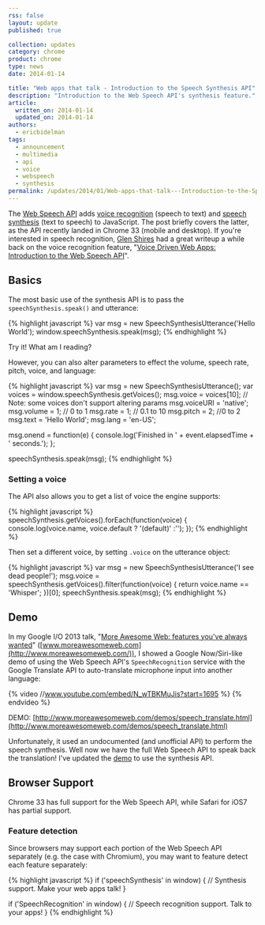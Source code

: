 ```yaml
---
rss: false
layout: update
published: true

collection: updates
category: chrome
product: chrome
type: news
date: 2014-01-14

title: "Web apps that talk - Introduction to the Speech Synthesis API"
description: "Introduction to the Web Speech API's synthesis feature."
article:
  written_on: 2014-01-14
  updated_on: 2014-01-14
authors:
  - ericbidelman
tags:
  - announcement
  - multimedia
  - api
  - voice
  - webspeech
  - synthesis
permalink: /updates/2014/01/Web-apps-that-talk---Introduction-to-the-Speech-Synthesis-API
---
```

The [Web Speech API](https://dvcs.w3.org/hg/speech-api/raw-file/tip/speechapi.html) adds [voice recognition](https://dvcs.w3.org/hg/speech-api/raw-file/tip/speechapi.html#speechreco-section) (speech to text) and [speech synthesis](https://dvcs.w3.org/hg/speech-api/raw-file/tip/speechapi.html#tts-section) (text to speech) to JavaScript. The post briefly covers the latter, as the API recently landed in Chrome 33 (mobile and desktop). If you're interested in speech recognition, [Glen Shires](http://www.html5rocks.com/en/profiles/#glenshires) had a great writeup a while back on the voice recognition feature, "[Voice Driven Web Apps: Introduction to the Web Speech API](http://updates.html5rocks.com/2013/01/Voice-Driven-Web-Apps-Introduction-to-the-Web-Speech-API)".

## Basics

The most basic use of the synthesis API is to pass the `speechSynthesis.speak()` and utterance:

{% highlight javascript %}
    var msg = new SpeechSynthesisUtterance('Hello World');
    window.speechSynthesis.speak(msg);
{% endhighlight %}

Try it!
<a id="speech-btn">What am I reading?</a>
<script>
var button = document.getElementById('speech-btn').addEventListener('click',
function onSpeechClick() {
  var msg = new SpeechSynthesisUtterance('You are reading ' + document.title);
  window.speechSynthesis.speak(msg);
});
</script>

However, you can also alter parameters to effect the volume, speech rate, pitch, voice, and language:

{% highlight javascript %}
var msg = new SpeechSynthesisUtterance();
var voices = window.speechSynthesis.getVoices();
msg.voice = voices[10]; // Note: some voices don't support altering params
msg.voiceURI = 'native';
msg.volume = 1; // 0 to 1
msg.rate = 1; // 0.1 to 10
msg.pitch = 2; //0 to 2
msg.text = 'Hello World';
msg.lang = 'en-US';

msg.onend = function(e) {
  console.log('Finished in ' + event.elapsedTime + ' seconds.');
};

speechSynthesis.speak(msg);
{% endhighlight %}

### Setting a voice

The API also allows you to get a list of voice the engine supports:

{% highlight javascript %}
speechSynthesis.getVoices().forEach(function(voice) {
  console.log(voice.name, voice.default ? '(default)' :'');
});
{% endhighlight %}

Then set a different voice, by setting `.voice` on the utterance object:

{% highlight javascript %}
var msg = new SpeechSynthesisUtterance('I see dead people!');
msg.voice = speechSynthesis.getVoices().filter(function(voice) { return voice.name == 'Whisper'; })[0];
speechSynthesis.speak(msg);
{% endhighlight %}

## Demo

In my Google I/O 2013 talk, "[More Awesome Web: features you've always wanted](http://www.moreawesomeweb.com/)" ([www.moreawesomeweb.com](http://www.moreawesomeweb.com/)), I showed a Google Now/Siri-like demo of using the Web Speech API's `SpeechRecognition` service with the Google Translate API to auto-translate microphone input into another language:

{% video //www.youtube.com/embed/N_wTBKMuJis?start=1695 %} {% endvideo %}

DEMO: [http://www.moreawesomeweb.com/demos/speech_translate.html](http://www.moreawesomeweb.com/demos/speech_translate.html)

Unfortunately, it used an undocumented (and unofficial API) to perform the speech synthesis. Well now we have the full Web Speech API to speak back the translation! I've updated the [demo](http://www.moreawesomeweb.com/demos/speech_translate.html) to use the synthesis API.

## Browser Support

Chrome 33 has full support for the Web Speech API, while Safari for iOS7 has partial support.

### Feature detection

Since browsers may support each portion of the Web Speech API separately (e.g. the case with Chromium), you may want to feature detect each feature separately:

{% highlight javascript %}
if ('speechSynthesis' in window) {
 // Synthesis support. Make your web apps talk!
}

if ('SpeechRecognition' in window) {
  // Speech recognition support. Talk to your apps!
}
{% endhighlight %}

